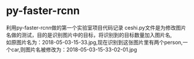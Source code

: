 # py-faster-rcnn
利用py-faster-rcnn做的第一个实验室项目代码记录
ceshi.py文件是为修改图片名做的测试，目的是识别图片中的目标，将识别到的目标数量加入图片名,<br>
如原图片名为：2018-05-03-15-33.jpg,现在识别到这张图片里有两个person,一个car,则图片名被修改为：2018-05-03-15-33-02-01.jpg
